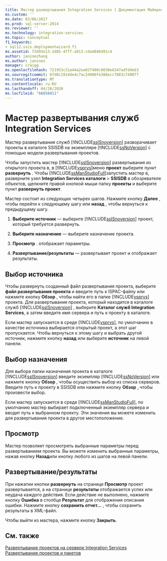 ```yaml
---
title: Мастер развертывания Integration Services | Документация Майкрософт
ms.custom: ''
ms.date: 03/06/2017
ms.prod: sql-server-2014
ms.reviewer: ''
ms.technology: integration-services
ms.topic: conceptual
f1_keywords:
- sql12.ssis.deploymentwizard.f1
ms.assetid: f3d93e13-2d85-47ff-a913-cda4046491c4
author: janinezhang
ms.author: janinez
manager: craigg
ms.openlocfilehash: 721953c31a44a2ea02f480c9830e6347adfd4eb3
ms.sourcegitcommit: 6fd8c1914de4c7ac24900fe388ecc7883c740077
ms.translationtype: MT
ms.contentlocale: ru-RU
ms.lasthandoff: 04/26/2020
ms.locfileid: "66058011"
---
```

# <a name="integration-services-deployment-wizard"></a>Мастер развертывания служб Integration Services
  Мастер развертывания служб [!INCLUDE[ssISnoversion](../includes/ssisnoversion-md.md)] разворачивает проекты в каталоге SSISDB на экземпляре [!INCLUDE[ssNoVersion](../includes/ssnoversion-md.md)] с помощью модели развертывания проектов.  
  
 Чтобы запустить мастер [!INCLUDE[ssISnoversion](../includes/ssisnoversion-md.md)] развертывания из открытого проекта в, в [!INCLUDE[vsprvs](../includes/vsprvs-md.md)]меню **проект** выберите пункт **развернуть** . Чтобы [!INCLUDE[ssManStudioFull](../includes/ssmanstudiofull-md.md)]запустить мастер в, разверните узел **Integration Services каталоги** > **SSISDB** в обозревателе объектов, щелкните правой кнопкой мыши папку **проекты** и выберите пункт **развернуть проект**.  
  
 Мастер состоит из следующих четырех шагов. Нажмите кнопку **Далее** , чтобы перейти к следующему шагу или **назад** , чтобы вернуться к предыдущему шагу.  
  
1.  **Выберите источник** — выберите [!INCLUDE[ssISnoversion](../includes/ssisnoversion-md.md)] проект, который требуется развернуть.  
  
2.  **Выберите назначение** — выберите назначение проекта.  
  
3.  **Просмотр** . отображает параметры.  
  
4.  **Развертывание/результаты** — развертывает проект и отображает результаты.  
  
## <a name="select-source"></a>Выбор источника  
 Чтобы развернуть созданный файл развертывания проекта, выберите **файл развертывания проекта** и введите путь к ISPAC-файлу или нажмите кнопку **Обзор** , чтобы найти его в папке [!INCLUDE[vsprvs](../includes/vsprvs-md.md)] проекта. Для развертывания проекта, который находится в каталоге служб [!INCLUDE[ssISnoversion](../includes/ssisnoversion-md.md)] , выберите **Каталог служб Integration Services**, а затем введите имя сервера и путь к проекту в каталоге.  
  
 Если мастер запускается в среде [!INCLUDE[vsprvs](../includes/vsprvs-md.md)], по умолчанию в качестве источника выбирается открытый проект, а этот шаг пропускается. Чтобы вернуться к этому шагу и выбрать другой источник, нажмите кнопку **назад** или выберите **источник** на левой панели.  
  
## <a name="select-destination"></a>Выбор назначения  
 Для выбора папки назначения проекта в каталоге [!INCLUDE[ssISnoversion](../includes/ssisnoversion-md.md)] введите экземпляр [!INCLUDE[ssNoVersion](../includes/ssnoversion-md.md)] или нажмите кнопку **Обзор** , чтобы осуществить выбор из списка серверов. Введите путь к проекту в SSISDB или нажмите кнопку **Обзор** , чтобы произвести выбор.  
  
 Если мастер запускается в среде [!INCLUDE[ssManStudioFull](../includes/ssmanstudiofull-md.md)], по умолчанию мастер выбирает подключенный экземпляр сервера и вводит путь к выбранном проекту. Эти значения вы можете изменить для развертывания проекта в другое местоположение.  
  
## <a name="review"></a>Просмотр  
 Мастер позволяет просмотреть выбранные параметры перед развертыванием проекта. Вы можете изменить выбранные параметры, нажав кнопку **Назад**или кнопку любого из шагов на левой панели.  
  
## <a name="deployresults"></a>Развертывание/результаты  
 При нажатии кнопки **развернуть** на странице **Просмотр** проект развертывается, а на странице **результаты** отображается успех или неудача каждого действия. Если действие не выполнено, нажмите кнопку **Ошибка** в столбце **Результат** для отображения описания ошибки. Нажмите кнопку **сохранить отчет...** , чтобы сохранить результаты в XML-файл.  
  
 Чтобы выйти из мастера, нажмите кнопку **Закрыть**.  
  
## <a name="see-also"></a>См. также  
 [Развертывание проектов на сервере Integration Services](../../2014/integration-services/deploy-projects-to-integration-services-server.md)   
 [Развертывание проектов и пакетов](packages/deploy-integration-services-ssis-projects-and-packages.md)  
  
  
